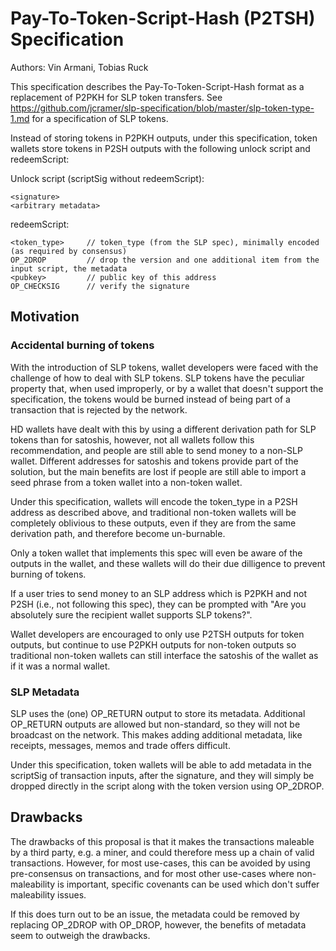 # Pay-To-Token-Script-Hash (P2TSH) Specification

Authors: Vin Armani, Tobias Ruck

This specification describes the Pay-To-Token-Script-Hash format as a replacement of P2PKH for SLP token transfers. See https://github.com/jcramer/slp-specification/blob/master/slp-token-type-1.md for a specification of SLP tokens.

Instead of storing tokens in P2PKH outputs, under this specification, token wallets store tokens in P2SH outputs with the following unlock script and redeemScript:

Unlock script (scriptSig without redeemScript):
```
<signature>
<arbitrary metadata>
```

redeemScript:
```
<token_type>     // token_type (from the SLP spec), minimally encoded (as required by consensus)
OP_2DROP         // drop the version and one additional item from the input script, the metadata
<pubkey>         // public key of this address
OP_CHECKSIG      // verify the signature
```

## Motivation

### Accidental burning of tokens

With the introduction of SLP tokens, wallet developers were faced with the challenge of how to deal with SLP tokens. SLP tokens have the peculiar property that, when used improperly, or by a wallet that doesn't support the specification, the tokens would be burned instead of being part of a transaction that is rejected by the network.

HD wallets have dealt with this by using a different derivation path for SLP tokens than for satoshis, however, not all wallets follow this recommendation, and people are still able to send money to a non-SLP wallet. Different addresses for satoshis and tokens provide part of the solution, but the main benefits are lost if people are still able to import a seed phrase from a token wallet into a non-token wallet.

Under this specification, wallets will encode the token_type in a P2SH address as described above, and traditional non-token wallets will be completely oblivious to these outputs, even if they are from the same derivation path, and therefore become un-burnable.

Only a token wallet that implements this spec will even be aware of the outputs in the wallet, and these wallets will do their due dilligence to prevent burning of tokens.

If a user tries to send money to an SLP address which is P2PKH and not P2SH (i.e., not following this spec), they can be prompted with "Are you absolutely sure the recipient wallet supports SLP tokens?".

Wallet developers are encouraged to only use P2TSH outputs for token outputs, but continue to use P2PKH outputs for non-token outputs so traditional non-token wallets can still interface the satoshis of the wallet as if it was a normal wallet.

### SLP Metadata

SLP uses the (one) OP_RETURN output to store its metadata. Additional OP_RETURN outputs are allowed but non-standard, so they will not be broadcast on the network. This makes adding additional metadata, like receipts, messages, memos and trade offers difficult.

Under this specification, token wallets will be able to add metadata in the scriptSig of transaction inputs, after the signature, and they will simply be dropped directly in the script along with the token version using OP_2DROP.

## Drawbacks

The drawbacks of this proposal is that it makes the transactions maleable by a third party, e.g. a miner, and could therefore mess up a chain of valid transactions. However, for most use-cases, this can be avoided by using pre-consensus on transactions, and for most other use-cases where non-maleability is important, specific covenants can be used which don't suffer maleability issues.

If this does turn out to be an issue, the metadata could be removed by replacing OP_2DROP with OP_DROP, however, the benefits of metadata seem to outweigh the drawbacks.
